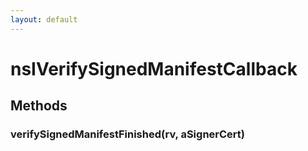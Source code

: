```yaml
---
layout: default
---
```


# nsIVerifySignedManifestCallback #

## Methods ##

### verifySignedManifestFinished(rv, aSignerCert) ###
